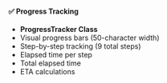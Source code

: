 #### ✅ Progress Tracking
- **ProgressTracker Class**
- Visual progress bars (50-character width)
- Step-by-step tracking (9 total steps)
- Elapsed time per step
- Total elapsed time
- ETA calculations

